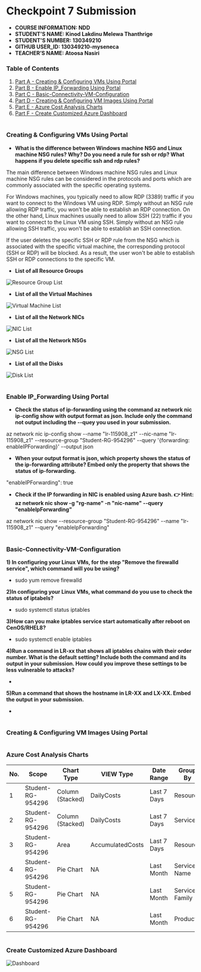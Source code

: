 # Checkpoint 7 Submission

- **COURSE INFORMATION: NDD**
- **STUDENT’S NAME: Kinod Lakdinu Melewa Thanthrige**
- **STUDENT'S NUMBER: 130349210**
- **GITHUB USER_ID: 130349210-myseneca**
- **TEACHER’S NAME: Atoosa Nasiri**

### Table of Contents
1. [Part A - Creating & Configuring VMs Using Portal](#Creating-&-Configuring-VMs-Using-Portal)
2. [Part B - Enable IP_Forwarding Using Portal](#Enable-IP_Forwarding-Using-Portal)
3. [Part C - Basic-Connectivity-VM-Configuration](#Basic-Connectivity-VM-Configuration)
4. [Part D - Creating & Configuring VM Images Using Portal](#Creating-&-Configuring-VM-Images-Using-Portal)
5. [Part E - Azure Cost Analysis Charts](#Azure-Cost-Analysis-Charts)
6. [Part F - Create Customized Azure Dashboard](#Create-Customized-Azure-Dashboard)

#

### **Creating & Configuring VMs Using Portal**

- **What is the difference between Windows machine NSG and Linux machine NSG rules? Why? Do you need a rule for ssh or rdp? What happens if you delete specific ssh and rdp rules?**

The main difference between Windows machine NSG rules and Linux machine NSG rules can be considered in the protocols and ports which are commonly associated with the specific operating systems.

For Windows machines, you typically need to allow RDP (3389) traffic if you want to connect to the Windows VM using RDP. Simply without an NSG rule allowing RDP traffic, you won't be able to establish an RDP connection. On the other hand, Linux machines usually need to allow SSH (22) traffic if you want to connect to the Linux VM using SSH. Simply without an NSG rule allowing SSH traffic, you won't be able to establish an SSH connection.

If the user deletes the specific SSH or RDP rule from the NSG which is associated with the specific virtual machine, the corresponding protocol (SSH or RDP) will be blocked. As a result, the user won't be able to establish SSH or RDP connections to the specific VM.


- **List of all Resource Groups**
<img src="Images/Resource Group List.png" alt="Resource Group List" title="Resource Group List">

- **List of all the Virtual Machines**
<img src="Images/VM List.png" alt="Virtual Machine List" title="Virtual Machine List">

- **List of all the Network NICs**
<img src="Images/Network NIC List.png" alt="NIC List" title="NIC List">

- **List of all the Network NSGs**
<img src="Images/Network NSG List.png" alt="NSG List" title="NSG List">

- **List of all the Disks**
<img src="Images/Disk List.png" alt="Disk List" title="Disk List">

#

### **Enable IP_Forwarding Using Portal**

- **Check the status of ip-forwarding using the command az network nic ip-config show with output format as json. Include only the command not output including the --quey you used in your submission.**

az network nic ip-config show --name "lr-115908_z1" --nic-name "lr-115908_z1" --resource-group "Student-RG-954296" --query '{forwarding: enableIPForwarding}' --output json

- **When your output format is json, which property shows the status of the ip-forwarding attribute? Embed only the property that shows the status of ip-forwarding.**

"enableIPForwarding": true

- **Check if the IP forwarding in NIC is enabled using Azure bash. 👉 Hint: az network nic show -g "rg-name" -n "nic-name" --query "enableIpForwarding"**

az network nic show --resource-group "Student-RG-954296" --name "lr-115908_z1" --query "enableIpForwarding"
#

### **Basic-Connectivity-VM-Configuration**

**1) In configuring your Linux VMs, for the step "Remove the firewalld service", which command will you be using?**

- sudo yum remove firewalld

**2)In configuring your Linux VMs, what command do you use to check the status of iptabels?**

- sudo systemctl status iptables

**3)How can you make iptables service start automatically after reboot on CenOS/RHEL8?**

- sudo systemctl enable iptables

**4)Run a command in LR-xx that shows all iptables chains with their order number. What is the default setting? Include both the command and its output in your submission. How could you improve these settings to be less vulnerable to attacks?**

-

**5)Run a command that shows the hostname in LR-XX and LX-XX. Embed the output in your submission.**

-
#

### **Creating & Configuring VM Images Using Portal**

#

### **Azure Cost Analysis Charts**

| No. | Scope | Chart Type | VIEW Type |  Date Range | Group By | Granularity| Example |
|-|-|-|-|-|-|-|-|
|1|Student-RG-954296| Column (Stacked) | DailyCosts | Last 7 Days | Resource | Daily | <img src="./Images/CM1.png" alt="Daily Cost Barchart" style="float: left; margin-right: 10px;" /> |
|2|Student-RG-954296| Column (Stacked) | DailyCosts | Last 7 Days | Service | Daily | <img src="./Images/CM2.png" alt="Daily Cost Service-Barchart.jpg" style="float: left; margin-right: 10px;" /> |
|3|Student-RG-954296| Area| AccumulatedCosts | Last 7 Days | Resource | Accumulated | <img src="./Images/CM3.png" alt="Accumulated Resource Barchart" style="float: left; margin-right: 10px;" /> |
|4|Student-RG-954296| Pie Chart | NA | Last Month | Service Name | NA | <img src="./Images/CM4.png" alt="Service Name Piechart" style="float: left; margin-right: 10px;" /> |
|5|Student-RG-954296| Pie Chart | NA | Last Month | Service Family | NA | <img src="./Images/CM5.png" alt="Service Family Piechart" style="float: left; margin-right: 10px;" /> |
|6|Student-RG-954296| Pie Chart | NA | Last Month | Product | NA | <img src="./Images/CM6.png" alt="Product Piechart" style="float: left; margin-right: 10px;" /> |

#

### **Create Customized Azure Dashboard**
<img src="Images/Dashboard.png" alt="Dashboard" title="Dashboard">
